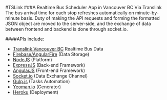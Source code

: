 #TSLink
###A Realtime Bus Scheduler App in Vancouver BC Via Translink
The bus arrival time for each stop refreshes automatically on minute-by-minute basis.
Duty of making the API requests and forming the formatted JSON object are moved to the server-side, and the exchange of data between frontend and backend is done through socket.io.

####APIs include:
- [Translink Vancouver BC](https://developer.translink.ca/ServicesRtti/ApiReference) Realtime Bus Data
- [Firebase/AngularFire](https://www.firebase.com/docs/web/libraries/angular/api.html) (Data Storage)
- [NodeJS](http://nodejs.org/api/) (Platform)
- [ExpressJS](http://expressjs.com/4x/api.html) (Back-end Framework)
- [AngularJS](https://docs.angularjs.org/api) (Front-end Framework)
- [Socket.io](http://socket.io) (Data Exchange Channel)
- [Gulp.js](http://gulpjs.com/) (Tasks Automation)
- [Yeoman.io](http://yeoman.io/) (Generator)
- [Heroku](https://www.heroku.com/) (Deployment)




